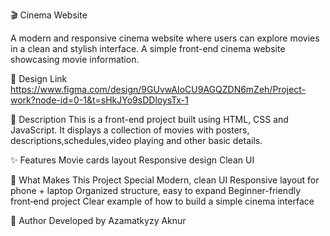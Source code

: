 🎬 Cinema Website

A modern and responsive cinema website where users can explore movies in a clean and stylish interface.
A simple front-end cinema website showcasing movie information.

🔗 Design Link
https://www.figma.com/design/9GUvwAIoCU9AGQZDN6mZeh/Project-work?node-id=0-1&t=sHkJYo9sDDloysTx-1

📌 Description
This is a front-end project built using HTML, CSS and JavaScript. It displays a collection of movies with posters, descriptions,schedules,video playing and other basic details.

✨ Features
Movie cards layout
Responsive design
Clean UI

🌟 What Makes This Project Special
Modern, clean UI
Responsive layout for phone + laptop
Organized structure, easy to expand
Beginner-friendly front‑end project
Clear example of how to build a simple cinema interface

📄 Author
Developed by Azamatkyzy Aknur
